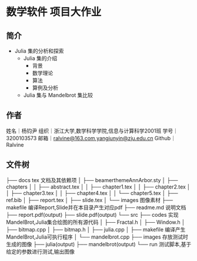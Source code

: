 # 数学软件 项目大作业

## 简介
- Julia 集的分析和探索
  - Julia 集的介绍
    - 背景
    - 数学理论
    - 算法
    - 算例及分析
  - Julia 集与 Mandelbrot 集比较

## 作者
姓名｜杨钧尹
组织｜浙江大学,数学科学学院,信息与计算科学2001班
学号｜3200103573
邮箱｜ralvine@163.com,yangjunyin@zju.edu.cn
Github｜Ralvine

## 文件树
├── docs tex                        文档及其依赖项
│ 	├── beamerthemeAnnArbor.sty
│   ├── chapters
│   │   ├── abstract.tex
│   │   ├── chapter1.tex
│   │   ├── chapter2.tex
│   │   ├── chapter3.tex
│   │   ├── chapter4.tex
│   │   └── chapter5.tex
│ 	├── ref.bib
│ 	├── report.tex
│ 	├── slide.tex
│ 	└── images                      图像素材
├── makefile                        编译Report,Slide并在本目录产生对应pdf
├── readme.md                       说明文档
├── report.pdf(output)
├── slide.pdf(output)
└── src
    ├── codes                       实现MandelBrot,Julia集合绘图的所有源代码
    │ 	├── Fractal.h
    │ 	├── Window.h
    │ 	├── bitmap.cpp
    │ 	├── bitmap.h
    │ 	├── julia.cpp
    │ 	├── makefile                编译产生MandelBrot,Julia可执行程序
    │ 	└── mandelbrot.cpp
    ├── images                      存放测试时生成的图像
    ├── julia(output)
    ├── mandelbrot(output)
    └── run                         测试脚本,基于给定的参数进行测试,输出图像